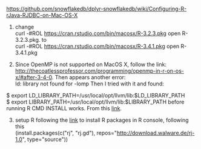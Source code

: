 https://github.com/snowflakedb/dplyr-snowflakedb/wiki/Configuring-R-rJava-RJDBC-on-Mac-OS-X
1. change   
curl -#ROL https://cran.rstudio.com/bin/macosx/R-3.2.3.pkg
open R-3.2.3.pkg. 
to  
curl -#ROL https://cran.rstudio.com/bin/macosx/R-3.4.1.pkg
open R-3.4.1.pkg

2. Since OpenMP is not supported on MacOS X, follow the link:  
http://thecoatlessprofessor.com/programming/openmp-in-r-on-os-x/#after-3-4-0. 
Then appears another error:  
ld: library not found for -lomp
Then I tried with it and found:

$ export LD_LIBRARY_PATH=/usr/local/opt/llvm/lib:$LD_LIBRARY_PATH  
$ export LIBRARY_PATH=/usr/local/opt/llvm/lib:$LIBRARY_PATH
before running R CMD INSTALL works. 
From this [link](https://github.com/peterwittek/somoclu/issues/69). 

3. setup R following the [link](https://ahoyyangbai.wordpress.com/2013/08/24/setup-r-in-eclipse-on-mac-osx/)
to install R packages in R console, following this   
(install.packages(c("rj", "rj.gd"), repos="http://download.walware.de/rj-1.0", type="source"))
